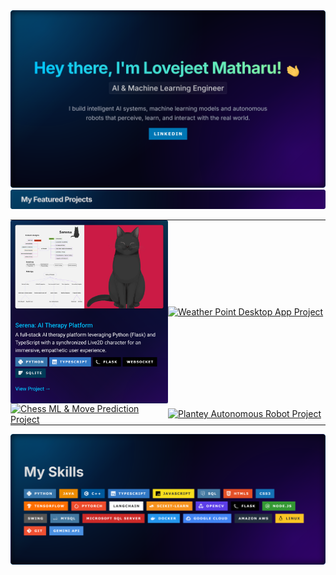 <div align="center">
  <a href="https://www.linkedin.com/in/lovejeet-singh-matharu-975679213/">
    <img src="./img/github_header.png" alt="Lovejeet Matharu - AI & Machine Learning Engineer">
  </a>
</div>

<div align="center">
  <img src="./img/projects_header.png" alt="My Featured Projects">
</div>

<table align="center" border="0" cellpadding="0" cellspacing="0" style="width:100%; border: none; margin-bottom: 0;">
  <tr>
    <td width="50%" style="padding: 0;">
      <a href="https://github.com/LovejeetM/Serena" target="_blank">
        <img src="./img/serena_project_card.png" alt="Serena AI Therapy Platform Project" width="100%" style="display: block;">
      </a>
    </td>
    <td width="50%" style="padding: 0;">
      <a href="https://github.com/LovejeetM/Weather-Point" target="_blank">
        <img src="./img/weather_project_card.png" alt="Weather Point Desktop App Project" width="100%" style="display: block;">
      </a>
    </td>
  </tr>
  <tr>
    <td width="50%" style="padding: 0;">
      <a href="https://github.com/LovejeetM/Chess_ML_Algorithm" target="_blank">
        <img src="./img/chess_project_card.png" alt="Chess ML & Move Prediction Project" width="100%">
      </a>
    </td>
    <td width="50%" style="padding: 0;">
      <a href="https://github.com/LovejeetM/autonomous_robot" target="_blank">
        <img src="./img/robot_project_card.png" alt="Plantey Autonomous Robot Project" width="100%">
      </a>
    </td>
  </tr>
</table>


<p align="center">
  <a href="https://github.com/LovejeetM?tab=repositories">
    <img src="./img/skills_banner.png" alt="My Tech Stack">
  </a>
</p>